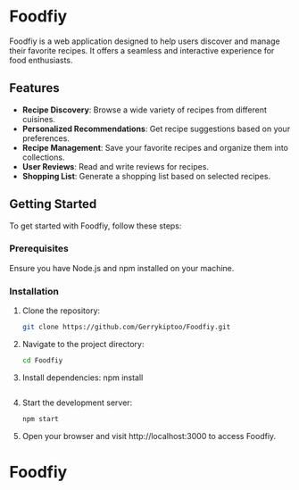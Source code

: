 # Foodfiy

Foodfiy is a web application designed to help users discover and manage their favorite recipes. It offers a seamless and interactive experience for food enthusiasts.

## Features

- **Recipe Discovery**: Browse a wide variety of recipes from different cuisines.
- **Personalized Recommendations**: Get recipe suggestions based on your preferences.
- **Recipe Management**: Save your favorite recipes and organize them into collections.
- **User Reviews**: Read and write reviews for recipes.
- **Shopping List**: Generate a shopping list based on selected recipes.

## Getting Started

To get started with Foodfiy, follow these steps:

### Prerequisites

Ensure you have Node.js and npm installed on your machine.

### Installation

1. Clone the repository:
   ```bash
   git clone https://github.com/Gerrykiptoo/Foodfiy.git
   ```
2. Navigate to the project directory:
   ```bash
   cd Foodfiy
3. Install dependencies:
   npm install
   ```
4. Start the development server:
   ```bash
   npm start
5. Open your browser and visit http://localhost:3000 to access Foodfiy.

# Foodfiy